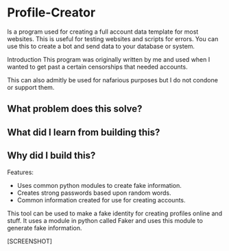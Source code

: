 # Profile-Creator
Is a program used for creating a full account data template for most websites. This is useful for testing websites and scripts for errors. You can use this to create a bot and send data to your database or system.

Introduction
This program was originally written by me and used when I wanted to get past a certain censorships that needed accounts. 


This can also admitly be used for nafarious purposes but I do not condone or support them. 

What problem does this solve?
-

What did I learn from building this?
-

Why did I build this?
-

Features:
* Uses common python modules to create fake information.
* Creates strong passwords based upon random words.
* Common information created for use for creating accounts.

This tool can be used to make a fake identity for creating profiles online and stuff. It uses a module in python called Faker and uses this module to generate fake information. 

[SCREENSHOT]
